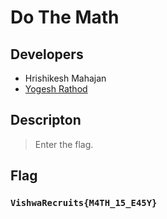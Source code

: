# Do The Math

## Developers
 - Hrishikesh Mahajan
 - [Yogesh Rathod](https://github.com/Yogesh9000)
 
## Descripton
> Enter the flag.

## Flag
### `VishwaRecruits{M4TH_15_E45Y}`
